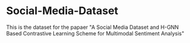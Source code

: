 # Social-Media-Dataset
This is the dataset for the papaer "A Social Media Dataset and H-GNN Based Contrastive Learning Scheme for Multimodal Sentiment Analysis"
